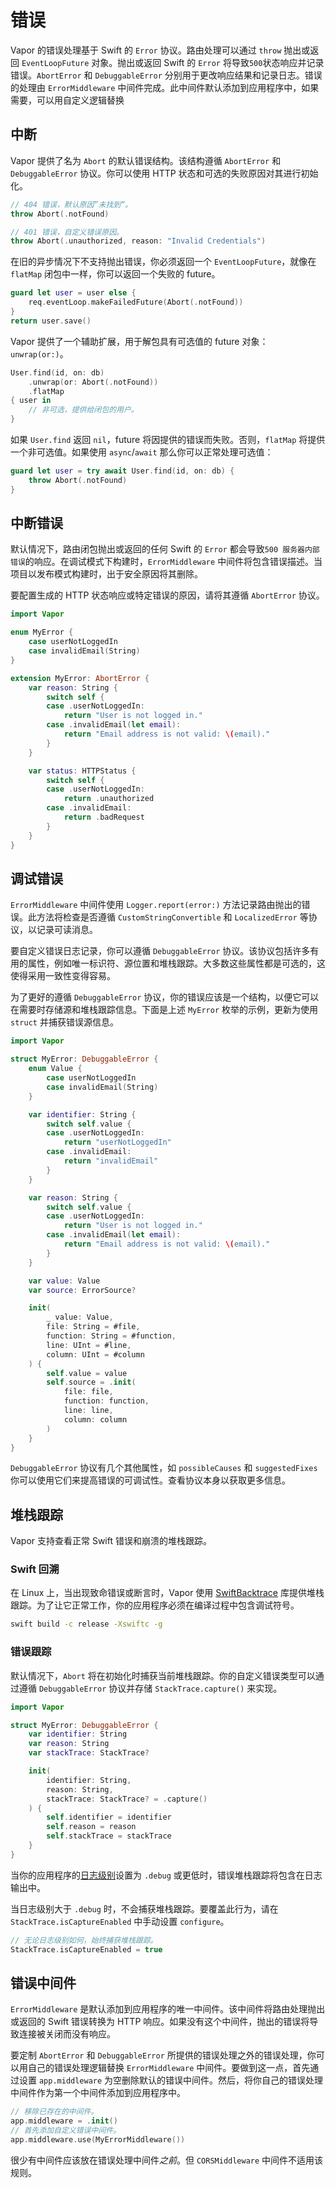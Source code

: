 # 错误

Vapor 的错误处理基于 Swift 的 `Error` 协议。路由处理可以通过 `throw` 抛出或返回 `EventLoopFuture` 对象。抛出或返回 Swift 的 `Error` 将导致`500`状态响应并记录错误。`AbortError` 和 `DebuggableError` 分别用于更改响应结果和记录日志。错误的处理由 `ErrorMiddleware` 中间件完成。此中间件默认添加到应用程序中，如果需要，可以用自定义逻辑替换

## 中断

Vapor 提供了名为 `Abort` 的默认错误结构。该结构遵循 `AbortError` 和 `DebuggableError` 协议。你可以使用 HTTP 状态和可选的失败原因对其进行初始化。

```swift
// 404 错误，默认原因”未找到“。
throw Abort(.notFound)

// 401 错误，自定义错误原因。
throw Abort(.unauthorized, reason: "Invalid Credentials")
```

在旧的异步情况下不支持抛出错误，你必须返回一个 `EventLoopFuture`，就像在 `flatMap` 闭包中一样，你可以返回一个失败的 future。

```swift
guard let user = user else {
    req.eventLoop.makeFailedFuture(Abort(.notFound))    
}
return user.save()
```

Vapor 提供了一个辅助扩展，用于解包具有可选值的 future 对象：`unwrap(or:)`。

```swift
User.find(id, on: db)
    .unwrap(or: Abort(.notFound))
    .flatMap 
{ user in
    // 非可选，提供给闭包的用户。
}
```

如果 `User.find` 返回 `nil`，future 将因提供的错误而失败。否则，`flatMap` 将提供一个非可选值。如果使用 `async`/`await` 那么你可以正常处理可选值：

```swift
guard let user = try await User.find(id, on: db) {
    throw Abort(.notFound)
}
```


## 中断错误

默认情况下，路由闭包抛出或返回的任何 Swift 的 `Error` 都会导致`500 服务器内部错误`的响应。在调试模式下构建时，`ErrorMiddleware` 中间件将包含错误描述。当项目以发布模式构建时，出于安全原因将其删除。

要配置生成的 HTTP 状态响应或特定错误的原因，请将其遵循 `AbortError` 协议。

```swift
import Vapor

enum MyError {
    case userNotLoggedIn
    case invalidEmail(String)
}

extension MyError: AbortError {
    var reason: String {
        switch self {
        case .userNotLoggedIn:
            return "User is not logged in."
        case .invalidEmail(let email):
            return "Email address is not valid: \(email)."
        }
    }

    var status: HTTPStatus {
        switch self {
        case .userNotLoggedIn:
            return .unauthorized
        case .invalidEmail:
            return .badRequest
        }
    }
}
```

## 调试错误

`ErrorMiddleware` 中间件使用 `Logger.report(error:)` 方法记录路由抛出的错误。此方法将检查是否遵循 `CustomStringConvertible` 和 `LocalizedError` 等协议，以记录可读消息。

要自定义错误日志记录，你可以遵循 `DebuggableError` 协议。该协议包括许多有用的属性，例如唯一标识符、源位置和堆栈跟踪。大多数这些属性都是可选的，这使得采用一致性变得容易。

为了更好的遵循 `DebuggableError` 协议，你的错误应该是一个结构，以便它可以在需要时存储源和堆栈跟踪信息。下面是上述 `MyError` 枚举的示例，更新为使用 `struct` 并捕获错误源信息。

```swift
import Vapor

struct MyError: DebuggableError {
    enum Value {
        case userNotLoggedIn
        case invalidEmail(String)
    }

    var identifier: String {
        switch self.value {
        case .userNotLoggedIn:
            return "userNotLoggedIn"
        case .invalidEmail:
            return "invalidEmail"
        }
    }

    var reason: String {
        switch self.value {
        case .userNotLoggedIn:
            return "User is not logged in."
        case .invalidEmail(let email):
            return "Email address is not valid: \(email)."
        }
    }

    var value: Value
    var source: ErrorSource?

    init(
        _ value: Value,
        file: String = #file,
        function: String = #function,
        line: UInt = #line,
        column: UInt = #column
    ) {
        self.value = value
        self.source = .init(
            file: file,
            function: function,
            line: line,
            column: column
        )
    }
}
```

`DebuggableError` 协议有几个其他属性，如 `possibleCauses` 和 `suggestedFixes` 你可以使用它们来提高错误的可调试性。查看协议本身以获取更多信息。

## 堆栈跟踪

Vapor 支持查看正常 Swift 错误和崩溃的堆栈跟踪。

### Swift 回溯

在 Linux 上，当出现致命错误或断言时，Vapor 使用 [SwiftBacktrace](https://github.com/swift-server/swift-backtrace) 库提供堆栈跟踪。为了让它正常工作，你的应用程序必须在编译过程中包含调试符号。

```sh
swift build -c release -Xswiftc -g
```

### 错误跟踪

默认情况下，`Abort` 将在初始化时捕获当前堆栈跟踪。你的自定义错误类型可以通过遵循 `DebuggableError` 协议并存储 `StackTrace.capture()` 来实现。

```swift
import Vapor

struct MyError: DebuggableError {
    var identifier: String
    var reason: String
    var stackTrace: StackTrace?

    init(
        identifier: String,
        reason: String,
        stackTrace: StackTrace? = .capture()
    ) {
        self.identifier = identifier
        self.reason = reason
        self.stackTrace = stackTrace
    }
}
```

当你的应用程序的[日志级别](logging.zh.md#level)设置为 `.debug` 或更低时，错误堆栈跟踪将包含在日志输出中。

当日志级别大于 `.debug` 时，不会捕获堆栈跟踪。要覆盖此行为，请在 `StackTrace.isCaptureEnabled` 中手动设置 `configure`。

```swift
// 无论日志级别如何，始终捕获堆栈跟踪。
StackTrace.isCaptureEnabled = true
```

## 错误中间件

`ErrorMiddleware` 是默认添加到应用程序的唯一中间件。该中间件将路由处理抛出或返回的 Swift 错误转换为 HTTP 响应。如果没有这个中间件，抛出的错误将导致连接被关闭而没有响应。

要定制 `AbortError` 和 `DebuggableError` 所提供的错误处理之外的错误处理，你可以用自己的错误处理逻辑替换 `ErrorMiddleware` 中间件。要做到这一点，首先通过设置 `app.middleware` 为空删除默认的错误中间件。然后，将你自己的错误处理中间件作为第一个中间件添加到应用程序中。

```swift
// 移除已存在的中间件。
app.middleware = .init()
// 首先添加自定义错误中间件。
app.middleware.use(MyErrorMiddleware())
```

很少有中间件应该放在错误处理中间件*之前*。但 `CORSMiddleware` 中间件不适用该规则。
